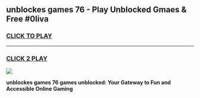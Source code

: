 
## unblockes games 76 - Play Unblocked Gmaes & Free #0liva
<h3>
<a href="https://news.freeplayer.one?title=unblockes_games_76&ref=03M">CLICK TO PLAY</a></h3>
<hr>

<h3>
<a href="https://news.freeplayer.one?title=unblockes_games_76&ref=03M">CLICK 2 PLAY</a>
  
</h3>

<a href="https://news.freeplayer.one?title=unblockes_games_76&ref=03M"><img src="https://clearcache.store/games.png"></a>


**unblockes games 76 games unblocked: Your Gateway to Fun and Accessible Online Gaming**
